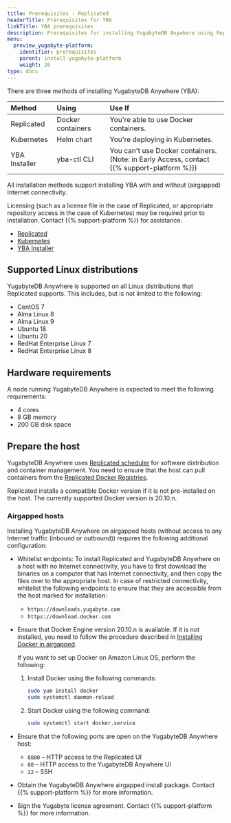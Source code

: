 ```yaml
---
title: Prerequisites - Replicated
headerTitle: Prerequisites for YBA
linkTitle: YBA prerequisites
description: Prerequisites for installing YugabyteDB Anywhere using Replicated.
menu:
  preview_yugabyte-platform:
    identifier: prerequisites
    parent: install-yugabyte-platform
    weight: 20
type: docs
---
```


There are three methods of installing YugabyteDB Anywhere (YBA):

| Method | Using | Use If |
| :--- | :--- | :--- |
| Replicated | Docker containers | You're able to use Docker containers. |
| Kubernetes | Helm chart | You're deploying in Kubernetes. |
| YBA Installer | yba-ctl CLI | You can't use Docker containers.<br/>(Note: in Early Access, contact {{% support-platform %}}) |

All installation methods support installing YBA with and without (airgapped) Internet connectivity.

Licensing (such as a license file in the case of Replicated, or appropriate repository access in the case of Kubernetes) may be required prior to installation.  Contact {{% support-platform %}} for assistance.

<ul class="nav nav-tabs-alt nav-tabs-yb">

  <li>
    <a href="../default/" class="nav-link active">
      <i class="fa-solid fa-cloud"></i>Replicated</a>
  </li>

  <li>
    <a href="../kubernetes/" class="nav-link">
      <i class="fa-regular fa-dharmachakra" aria-hidden="true"></i>Kubernetes</a>
  </li>

  <li>
    <a href="../installer/" class="nav-link">
      <i class="fa-solid fa-building" aria-hidden="true"></i>YBA Installer</a>
  </li>

</ul>

## Supported Linux distributions

YugabyteDB Anywhere is supported on all Linux distributions that Replicated supports. This includes, but is not limited to the following:

- CentOS 7
- Alma Linux 8
- Alma Linux 9
- Ubuntu 18
- Ubuntu 20
- RedHat Enterprise Linux 7
- RedHat Enterprise Linux 8

## Hardware requirements

A node running YugabyteDB Anywhere is expected to meet the following requirements:

- 4 cores
- 8 GB memory
- 200 GB disk space

## Prepare the host

YugabyteDB Anywhere uses [Replicated scheduler](https://www.replicated.com/) for software distribution and container management. You need to ensure that the host can pull containers from the [Replicated Docker Registries](https://help.replicated.com/docs/native/getting-started/docker-registries/).

Replicated installs a compatible Docker version if it is not pre-installed on the host. The currently supported Docker version is 20.10.n.

### Airgapped hosts

Installing YugabyteDB Anywhere on airgapped hosts (without access to any Internet traffic (inbound or outbound)) requires the following additional configuration:

- Whitelist endpoints: To install Replicated and YugabyteDB Anywhere on a host with no Internet connectivity, you have to first download the binaries on a computer that has Internet connectivity, and then copy the files over to the appropriate host. In case of restricted connectivity, whitelist the following endpoints to ensure that they are accessible from the host marked for installation:

  - `https://downloads.yugabyte.com`
  - `https://download.docker.com`

- Ensure that Docker Engine version 20.10.n is available. If it is not installed, you need to follow the procedure described in [Installing Docker in airgapped](https://community.replicated.com/t/installing-docker-in-airgapped-environments/81).

    If you want to set up Docker on Amazon Linux OS, perform the following:

    1. Install Docker using the following commands:

        ```sh
        sudo yum install docker
        sudo systemctl daemon-reload
        ```

    1. Start Docker using the following command:

        ```sh
        sudo systemctl start docker.service
        ```

- Ensure that the following ports are open on the YugabyteDB Anywhere host:
  - `8800` – HTTP access to the Replicated UI
  - `80` – HTTP access to the YugabyteDB Anywhere UI
  - `22` – SSH
- Obtain the YugabyteDB Anywhere airgapped install package. Contact {{% support-platform %}} for more information.
- Sign the Yugabyte license agreement. Contact {{% support-platform %}} for more information.
